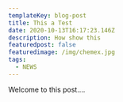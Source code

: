 ```yaml
---
templateKey: blog-post
title: This a Test
date: 2020-10-13T16:17:23.146Z
description: How show this
featuredpost: false
featuredimage: /img/chemex.jpg
tags:
  - NEWS
---
```

Welcome to this post....